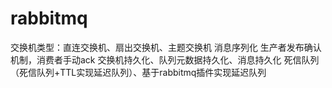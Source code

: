 # rabbitmq
交换机类型：直连交换机、扇出交换机、主题交换机
消息序列化
生产者发布确认机制，消费者手动ack
交换机持久化、队列元数据持久化、消息持久化
死信队列（死信队列+TTL实现延迟队列）、基于rabbitmq插件实现延迟队列
